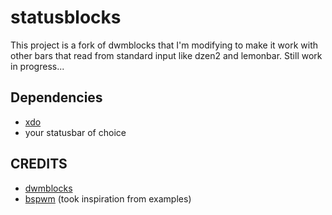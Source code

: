 # statusblocks
This project is a fork of dwmblocks that I'm modifying
to make it work with other bars that read from standard
input like dzen2 and lemonbar.
Still work in progress...

## Dependencies
+ [xdo](https://github.com/baskerville/xdo)
+ your statusbar of choice

## CREDITS
+ [dwmblocks](https://github.com/torrinfail/dwmblocks)
+ [bspwm](https://github.com/baskerville/bspwm) (took inspiration from examples)
